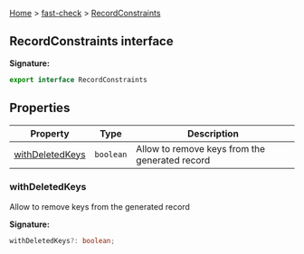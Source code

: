 [Home](/) &gt; [fast-check](../fast-check.md) &gt; [RecordConstraints](RecordConstraints.md)

## RecordConstraints interface

<b>Signature:</b>

```typescript
export interface RecordConstraints 
```

## Properties

|  Property | Type | Description |
|  --- | --- | --- |
|  [withDeletedKeys](RecordConstraints.md#withdeletedkeys) | <code>boolean</code> | Allow to remove keys from the generated record |

### withDeletedKeys

Allow to remove keys from the generated record

<b>Signature:</b>

```typescript
withDeletedKeys?: boolean;
```
